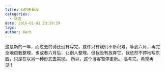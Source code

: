 ```yaml
---
title: 从明天看起
categories:
  - 状态
date: 2016-01-01 23:59:59
tags: 
author: Herb
---
```

这是新的一年，而过去的诗还没有写完。或许只有我们不断积累，等到六月，再完全地自我整理，也或者六月后，让别人整理。但我没有放弃它，我依然不停地写东西，只是在以另一种形式去实现。
所以，这个博客暂停更新。
高考完，希望再见！